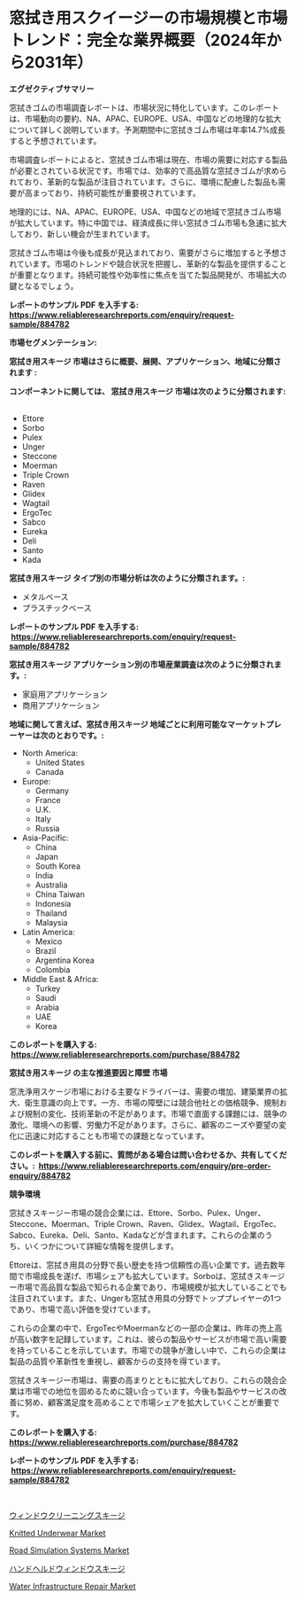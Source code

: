 <p><h1>窓拭き用スクイージーの市場規模と市場トレンド：完全な業界概要（2024年から2031年）</h1></p><p><strong>エグゼクティブサマリー</strong></p>
<p><p>窓拭きゴムの市場調査レポートは、市場状況に特化しています。このレポートは、市場動向の要約、NA、APAC、EUROPE、USA、中国などの地理的な拡大について詳しく説明しています。予測期間中に窓拭きゴム市場は年率14.7%成長すると予想されています。</p><p>市場調査レポートによると、窓拭きゴム市場は現在、市場の需要に対応する製品が必要とされている状況です。市場では、効率的で高品質な窓拭きゴムが求められており、革新的な製品が注目されています。さらに、環境に配慮した製品も需要が高まっており、持続可能性が重要視されています。</p><p>地理的には、NA、APAC、EUROPE、USA、中国などの地域で窓拭きゴム市場が拡大しています。特に中国では、経済成長に伴い窓拭きゴム市場も急速に拡大しており、新しい機会が生まれています。</p><p>窓拭きゴム市場は今後も成長が見込まれており、需要がさらに増加すると予想されています。市場のトレンドや競合状況を把握し、革新的な製品を提供することが重要となります。持続可能性や効率性に焦点を当てた製品開発が、市場拡大の鍵となるでしょう。</p></p>
<p><strong>レポートのサンプル PDF を入手する: <a href="https://www.reliableresearchreports.com/enquiry/request-sample/884782">https://www.reliableresearchreports.com/enquiry/request-sample/884782</a></strong></p>
<p><strong>市場セグメンテーション:</strong></p>
<p><strong> 窓拭き用スキージ 市場はさらに概要、展開、アプリケーション、地域に分類されます :</strong></p>
<p><strong>コンポーネントに関しては、 窓拭き用スキージ 市場は次のように分類されます: &nbsp;</strong></p>
<p><ul><li>Ettore</li><li>Sorbo</li><li>Pulex</li><li>Unger</li><li>Steccone</li><li>Moerman</li><li>Triple Crown</li><li>Raven</li><li>Glidex</li><li>Wagtail</li><li>ErgoTec</li><li>Sabco</li><li>Eureka</li><li>Deli</li><li>Santo</li><li>Kada</li></ul></p>
<p><strong> 窓拭き用スキージ タイプ別の市場分析は次のように分類されます。:</strong></p>
<p><ul><li>メタルベース</li><li>プラスチックベース</li></ul></p>
<p><strong>レポートのサンプル PDF を入手する: &nbsp;<a href="https://www.reliableresearchreports.com/enquiry/request-sample/884782">https://www.reliableresearchreports.com/enquiry/request-sample/884782</a></strong></p>
<p><strong> 窓拭き用スキージ アプリケーション別の市場産業調査は次のように分類されます。:</strong></p>
<p><ul><li>家庭用アプリケーション</li><li>商用アプリケーション</li></ul></p>
<p><strong>地域に関して言えば、窓拭き用スキージ 地域ごとに利用可能なマーケットプレーヤーは次のとおりです。:</strong></p>
<p><ul>
    <li>
        North America:
        <ul>
            <li>United States</li>
            <li>Canada</li>
        </ul>
    </li>
    <li>
        Europe:
        <ul>
            <li>Germany</li>
            <li>France</li>
            <li>U.K.</li>
            <li>Italy</li>
            <li>Russia</li>
        </ul>
    </li>
    <li>
        Asia-Pacific:
        <ul>
            <li>China</li>
            <li>Japan</li>
            <li>South Korea</li>
            <li>India</li>
            <li>Australia</li>
            <li>China Taiwan</li>
            <li>Indonesia</li>
            <li>Thailand</li>
            <li>Malaysia</li>
        </ul>
    </li>
    <li>
        Latin America:
        <ul>
            <li>Mexico</li>
            <li>Brazil</li>
            <li>Argentina Korea</li>
            <li>Colombia</li>
        </ul>
    </li>
    <li>
        Middle East & Africa:
        <ul>
            <li>Turkey</li>
            <li>Saudi</li>
            <li>Arabia</li>
            <li>UAE</li>
            <li>Korea</li>
        </ul>
    </li>
    </ul></p>
<p><strong>このレポートを購入する: &nbsp;<a href="https://www.reliableresearchreports.com/purchase/884782">https://www.reliableresearchreports.com/purchase/884782</a></strong></p>
<p><strong>窓拭き用スキージ の主な推進要因と障壁 市場</strong></p>
<p><p>窓洗浄用スケージ市場における主要なドライバーは、需要の増加、建築業界の拡大、衛生意識の向上です。一方、市場の障壁には競合他社との価格競争、規制および規制の変化、技術革新の不足があります。市場で直面する課題には、競争の激化、環境への影響、労働力不足があります。さらに、顧客のニーズや要望の変化に迅速に対応することも市場での課題となっています。</p></p>
<p><strong>このレポートを購入する前に、質問がある場合は問い合わせるか、共有してください。:&nbsp; <a href="https://www.reliableresearchreports.com/enquiry/pre-order-enquiry/884782">https://www.reliableresearchreports.com/enquiry/pre-order-enquiry/884782</a></strong></p>
<p><strong>競争環境</strong></p>
<p><p>窓拭きスキージー市場の競合企業には、Ettore、Sorbo、Pulex、Unger、Steccone、Moerman、Triple Crown、Raven、Glidex、Wagtail、ErgoTec、Sabco、Eureka、Deli、Santo、Kadaなどが含まれます。これらの企業のうち、いくつかについて詳細な情報を提供します。</p><p>Ettoreは、窓拭き用具の分野で長い歴史を持つ信頼性の高い企業です。過去数年間で市場成長を遂げ、市場シェアも拡大しています。Sorboは、窓拭きスキージー市場で高品質な製品で知られる企業であり、市場規模が拡大していることでも注目されています。また、Ungerも窓拭き用具の分野でトッププレイヤーの1つであり、市場で高い評価を受けています。</p><p>これらの企業の中で、ErgoTecやMoermanなどの一部の企業は、昨年の売上高が高い数字を記録しています。これは、彼らの製品やサービスが市場で高い需要を持っていることを示しています。市場での競争が激しい中で、これらの企業は製品の品質や革新性を重視し、顧客からの支持を得ています。</p><p>窓拭きスキージー市場は、需要の高まりとともに拡大しており、これらの競合企業は市場での地位を固めるために競い合っています。今後も製品やサービスの改善に努め、顧客満足度を高めることで市場シェアを拡大していくことが重要です。</p></p>
<p><strong>このレポートを購入する: &nbsp; <a href="https://www.reliableresearchreports.com/purchase/884782">https://www.reliableresearchreports.com/purchase/884782</a></strong></p>
<p><strong>レポートのサンプル PDF を入手する: &nbsp;<a href="https://www.reliableresearchreports.com/enquiry/request-sample/884782">https://www.reliableresearchreports.com/enquiry/request-sample/884782</a></strong><strong></strong></p>
<p>&nbsp;</p>
<p><p><a href="https://github.com/lababdou/Market-Research-Report-List-3/blob/main/72920734994.md">ウィンドウクリーニングスキージ</a></p><p><a href="https://github.com/prosalinda88/Market-Research-Report-List-3/blob/main/knitted-underwear-market.md">Knitted Underwear Market</a></p><p><a href="https://issuu.com/reportprime-2/docs/road-simulation-systems-market-size-2030.pptx">Road Simulation Systems Market</a></p><p><a href="https://github.com/bevdtkn4419963/Market-Research-Report-List-1/blob/main/58373164995.md">ハンドヘルドウィンドウスキージ</a></p><p><a href="https://issuu.com/reportprime-2/docs/water-infrastructure-repair-market-size-2030.pptx">Water Infrastructure Repair Market</a></p></p>